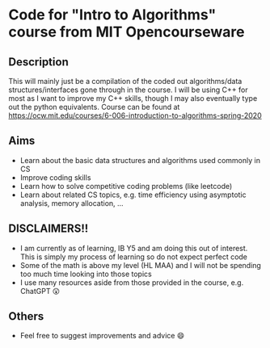 # Code for "Intro to Algorithms" course from MIT Opencourseware

## Description
This will mainly just be a compilation of the coded out algorithms/data structures/interfaces gone through in the course. I will be using C++ for most as I want to improve my C++ skills, though I may also eventually type out the python equivalents.
Course can be found at https://ocw.mit.edu/courses/6-006-introduction-to-algorithms-spring-2020

## Aims
* Learn about the basic data structures and algorithms used commonly in CS
* Improve coding skills
* Learn how to solve competitive coding problems (like leetcode)
* Learn about related CS topics, e.g. time efficiency using asymptotic analysis, memory allocation, ...

## DISCLAIMERS!!
* I am currently as of learning, IB Y5 and am doing this out of interest. This is simply my process of learning so do not expect perfect code
* Some of the math is above my level (HL MAA) and I will not be spending too much time looking into those topics
* I use many resources aside from those provided in the course, e.g. ChatGPT 😲

## Others
* Feel free to suggest improvements and advice 😄
